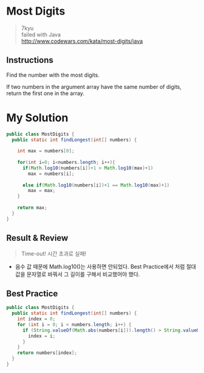 # Most Digits
>7kyu  
>failed with Java  
>http://www.codewars.com/kata/most-digits/java

## Instructions
Find the number with the most digits.

If two numbers in the argument array have the same number of digits, return the first one in the array.

# My Solution
~~~java
public class MostDigits {
  public static int findLongest(int[] numbers) {
    
    int max = numbers[0];
    
    for(int i=0; i<numbers.length; i++){
      if(Math.log10(numbers[i])+1 > Math.log10(max)+1)
        max = numbers[i];
        
      else if(Math.log10(numbers[i])+1 == Math.log10(max)+1)
        max = max;
    }
    
    return max;
  }
}
~~~

## Result & Review
>Time-out! 시간 초과로 실패!
- 음수 값 때문에 Math.log10()는 사용하면 안되었다. Best Practice에서 처럼 절대값을 문자열로 바꿔서 그 길이를 구해서 비교했어야 했다.

## Best Practice
~~~java
public class MostDigits {
  public static int findLongest(int[] numbers) {
    int index = 0;
    for (int i = 0; i < numbers.length; i++) {
      if (String.valueOf(Math.abs(numbers[i])).length() > String.valueOf(Math.abs(numbers[index])).length()) {
        index = i;
      }
    }
    return numbers[index];
  }
}
~~~
